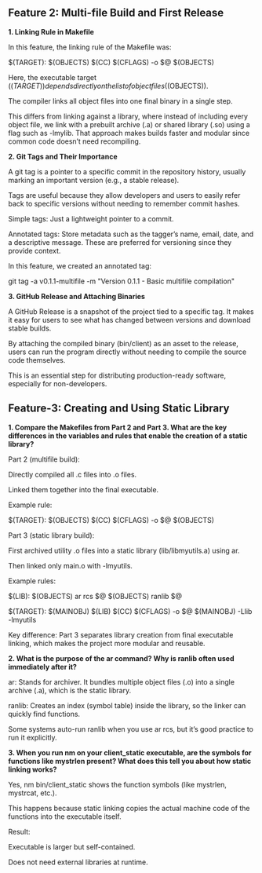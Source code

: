 ## **Feature 2: Multi-file Build and First Release**

**1. Linking Rule in Makefile**

In this feature, the linking rule of the Makefile was:

$(TARGET): $(OBJECTS)
    $(CC) $(CFLAGS) -o $@ $(OBJECTS)


Here, the executable target ($(TARGET)) depends directly on the list of object files ($(OBJECTS)).

The compiler links all object files into one final binary in a single step.

This differs from linking against a library, where instead of including every object file, we link with a prebuilt archive (.a) or shared library (.so) using a flag such as -lmylib. That approach makes builds faster and modular since common code doesn’t need recompiling.

**2. Git Tags and Their Importance**

A git tag is a pointer to a specific commit in the repository history, usually marking an important version (e.g., a stable release).

Tags are useful because they allow developers and users to easily refer back to specific versions without needing to remember commit hashes.

Simple tags: Just a lightweight pointer to a commit.

Annotated tags: Store metadata such as the tagger’s name, email, date, and a descriptive message. These are preferred for versioning since they provide context.

In this feature, we created an annotated tag:

git tag -a v0.1.1-multifile -m "Version 0.1.1 - Basic multifile compilation"

**3. GitHub Release and Attaching Binaries**

A GitHub Release is a snapshot of the project tied to a specific tag. It makes it easy for users to see what has changed between versions and download stable builds.

By attaching the compiled binary (bin/client) as an asset to the release, users can run the program directly without needing to compile the source code themselves.

This is an essential step for distributing production-ready software, especially for non-developers.

## **Feature-3: Creating and Using Static Library**

**1. Compare the Makefiles from Part 2 and Part 3. What are the key differences in the variables and rules that enable the creation of a static library?**

Part 2 (multifile build):

Directly compiled all .c files into .o files.

Linked them together into the final executable.

Example rule:

$(TARGET): $(OBJECTS)
	$(CC) $(CFLAGS) -o $@ $(OBJECTS)


Part 3 (static library build):

First archived utility .o files into a static library (lib/libmyutils.a) using ar.

Then linked only main.o with -lmyutils.

Example rules:

$(LIB): $(OBJECTS)
	ar rcs $@ $(OBJECTS)
	ranlib $@

$(TARGET): $(MAINOBJ) $(LIB)
	$(CC) $(CFLAGS) -o $@ $(MAINOBJ) -Llib -lmyutils


Key difference: Part 3 separates library creation from final executable linking, which makes the project more modular and reusable.

**2. What is the purpose of the ar command? Why is ranlib often used immediately after it?**

ar: Stands for archiver. It bundles multiple object files (.o) into a single archive (.a), which is the static library.

ranlib: Creates an index (symbol table) inside the library, so the linker can quickly find functions.

Some systems auto-run ranlib when you use ar rcs, but it’s good practice to run it explicitly.

**3. When you run nm on your client_static executable, are the symbols for functions like mystrlen present? What does this tell you about how static linking works?**

Yes, nm bin/client_static shows the function symbols (like mystrlen, mystrcat, etc.).

This happens because static linking copies the actual machine code of the functions into the executable itself.

Result:

Executable is larger but self-contained.

Does not need external libraries at runtime.


